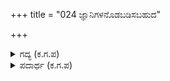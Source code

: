 +++
title = "024 ಜ್ಞಾನಿಗಳನೊಡಬಡಿಸಬಹುದ"

+++

<details><summary>ಗದ್ಯ (ಕ.ಗ.ಪ) </summary>

24. ಜ್ಞಾನಿಗಳನ್ನು ಒಪ್ಪಿಸಬಹುದು. ಅಜ್ಞಾನಿಗಳನ್ನು ಅಹುದೆನ್ನಿಸಬಹುದು. ಅಲ್ಪ ಜ್ಞಾನವನ್ನು ಪಡೆದವರನ್ನು ಹೇಗೆ ಒಪ್ಪಿಸುವುದು? ಅಂತಹವರನ್ನು ಒಪ್ಪಿಸಲು ಸಾಕ್ಷಾತ್ ವಿಷ್ಣುವಿಗೇ ಸಾಧ್ಯವಾಗದೆಂದ ಮೇಲೆ ಸಾಮಾನ್ಯರ ಪಾಡೇನು ಹೇಳು ? ಎಂದರು ಸನತ್ಸುಜಾತರು.
</details>

<details><summary>ಪದಾರ್ಥ (ಕ.ಗ.ಪ) </summary>

ಲವ-ತುಸು/ಸ್ವಲ್ಪ, ದುರ್ವಿದಗ್ಧ-ಅವಿವೆಕಿ/ಕೆಟ್ಟಪಂಡಿತ, ವಿ-ಷ್ವಕ್ಸೇನ-ವಿಷ್ಣು
</details>
